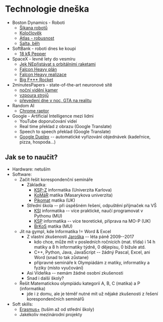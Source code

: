 # Technologie dneška

- Boston Dynamics - Roboti
  - [Šikana robotů](https://www.youtube.com/watch?v=aFuA50H9uek)
  - [Koločlověk](https://www.youtube.com/watch?v=-7xvqQeoA8c)
  - [Atlas - robusnost](https://www.youtube.com/watch?v=M91ISnATDQY)
  - [Salta, běh](https://www.youtube.com/watch?v=fRj34o4hN4I)
- SoftBank - roboti dnes ke koupi
  - [18 k$ Pepper](https://youtu.be/oDeQCIkrLvc?t=19s)
- SpaceX - levné lety do vesmíru
  - [Jek NEpřistávat s orbitálními raketami](https://www.youtube.com/watch?v=bvim4rsNHkQ)
  - [Falcon Heavy plán](https://youtu.be/Tk338VXcb24)
  - [Falcon Heavy realizace](https://youtu.be/wbSwFU6tY1c?t=21m49s)
  - [Big F*** Rocket](https://youtu.be/0qo78R_yYFA?t=31s)
- 2minutesPapers - state-of-the-art neuronové sítě 
  - [noční vidění kamer](https://youtu.be/bcZFQ3f26pA?t=53s)
  - [vzpoura strojů](https://youtu.be/GdTBqBnqhaQ)
  - [převedení dne v noc, GTA na realitu](https://youtu.be/dqxqbvyOnMY?t=11s)
- Random AI
  - [Chrome raptor](https://youtu.be/sB_IGstiWlc)
- Google - Artificial Intelligence mezi lidmi
  - YouTube doporučování videí
  - Real time překlad z obrazu (Google Translate)
  - Speech to speech překlad (Google Translate)
  - [Google Duplex](https://youtu.be/D5VN56jQMWM) -- automatické vyřizování objednávek (kadeřnice, pizza, hospoda...)

## Jak se to naučit? 
- Hardware: netuším 
- Software:
  - Začít řešit korespondenční semináře
    - Základka:
      - [KSP-Z](https://ksp.mff.cuni.cz/z/) informatika (Univerzita Karlova)
      - [KoMáR](http://komar.math.muni.cz/) matika (Masarykova univerzita)
      - [Pikomat](http://pikomat.mff.cuni.cz/) matika (UK)
    - Střední škola -- při úspěšném řešení, odpuštění příjmaček na VŠ
      - [KSI](https://ksi.fi.muni.cz/) informatika -- více praktické, naučí programovat v Pythonu (MU) 
      - [KSP](https://ksp.mff.cuni.cz/) informatika -- více teoretické, příprava na MO-P (UK) 
      - [BrKoS](http://brkos.math.muni.cz/) matika (MU) 
  - Jít na gympl, kde Informatika != Word & Excel
    - Z vlastní zkušenosti [Jaroška](https://www.jaroska.cz/) -- léta páně 2009--2017
      - kdo chce, může mít v posledních ročnících (mat. třída) i 14 h matiky a 8 h informatiky týdně, 0 dějepisu, 0 bižule atd.
      - C++, Python, Java, JavaScript -- žádný Pascal, Excel, ani Word (snad to tak zůstane)
      - přípravné semináře k Olympiádám z matiky, informatiky a fyziky (místo vyučování)
    - Asi Vídeňka -- nemám žádné osobní zkušenosti
    - Snad i další školy?
  - Řešit Matematickou olympiádu kategorií A, B, C (matika) a P (informatika)
    - jde i z domu, ale je téměř nutné mít už nějaké zkušenosti z řešení korespondenčních seminářů
- Soft skills:
  - [Erasmus+](http://www.naerasmusplus.cz/) (tuším až od střední školy)
  - Jakékoliv mezinárodní projekty


